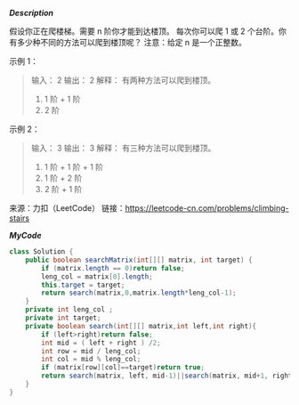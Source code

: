 ***Description***

假设你正在爬楼梯。需要 n 阶你才能到达楼顶。
每次你可以爬 1 或 2 个台阶。你有多少种不同的方法可以爬到楼顶呢？
注意：给定 n 是一个正整数。

示例 1：

>输入： 2
>输出： 2
>解释： 有两种方法可以爬到楼顶。
>1.  1 阶 + 1 阶
>2.  2 阶

示例 2：

>输入： 3
>输出： 3
>解释： 有三种方法可以爬到楼顶。
>1.  1 阶 + 1 阶 + 1 阶
>2.  1 阶 + 2 阶
>3.  2 阶 + 1 阶

来源：力扣（LeetCode）
链接：https://leetcode-cn.com/problems/climbing-stairs

***MyCode***
```java
class Solution {
    public boolean searchMatrix(int[][] matrix, int target) {
        if (matrix.length == 0)return false;
        leng_col = matrix[0].length;
        this.target = target;
        return search(matrix,0,matrix.length*leng_col-1);
    }
    private int leng_col ;
    private int target;
    private boolean search(int[][] matrix,int left,int right){
        if (left>right)return false;
        int mid = ( left + right ) /2;
        int row = mid / leng_col;
        int col = mid % leng_col;
        if (matrix[row][col]==target)return true;
        return search(matrix, left, mid-1)||search(matrix, mid+1, right);
    }
}